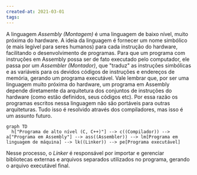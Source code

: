 ```yaml
---
created-at: 2021-03-01
tags:
---
```

A linguagem *Assembly (Montagem)* é uma linguagem de baixo nível, muito próxima do hardware. A ideia da linguagem é fornecer um nome simbólico (e mais legível para seres humanos) para cada instrução do hardware, facilitando o desenvolvimento de programas.
Para que um programa com instruções em Assembly possa ser de fato executado pelo computador, ele passa por um *Assembler (Montador)*, que "traduz" as instruções simbólicas e as variáveis para os devidos códigos de instruções e endereços de memória, gerando um programa executável.
Vale lembrar que, por ser uma linguagem muito próxima do hardware, um programa em Assembly depende diretamente da arquitetura dos conjuntos de instruções do hardware (como estão definidos, seus códigos etc). Por essa razão os programas escritos nessa linguagem não são portáveis para outras arquiteturas. Tudo isso é resolvido através dos compiladores, mas isso é um assunto futuro.
```mermaid
graph TD
  h["Programa de alto nível (C, C++)"] --> c((Compilador)) --> a["Programa em Assembly"] --> ass((Assembler)) --> lm[Programa em linguagem de máquina] --> lk((Linker)) --> pe[Programa executável]
```
Nesse processo, o *Linker* é responsável por importar e gerenciar bibliotecas externas e arquivos separados utilizados no programa, gerando o arquivo executável final.